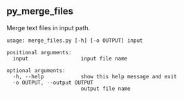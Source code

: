 py_merge_files
---

Merge text files in input path.

```
usage: merge_files.py [-h] [-o OUTPUT] input

positional arguments:
  input                 input file name

optional arguments:
  -h, --help            show this help message and exit
  -o OUTPUT, --output OUTPUT
                        output file name
```